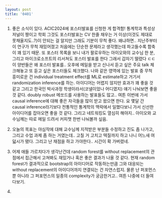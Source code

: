 ```yaml
---
layout: post
title: '0401'
---
```


1. 좋은 소식이 있다. ACIC2024에 포스터발표를 신청한 게 합격함! 통계학과 특성상 저널이 짱이고 학회 그것도 포스터발표는 CV 한줄 채우는 거 이상(이것도 제대로 못채울지도..?)이 안되는 걸 알지만 그래도 기분이 무척 좋다. 왜냐하면.. 지난주부터 이 연구가 무척 재밌어졌고 처음에는 단순한 문제라고 생각했는데 파고들수록 함축이 꽤 있기 때문. 또 포스터 목록을 보니 내가 팔로우하는 아이오와의 교수님 한 분, 그리고 마이크로소프트의 리서쳐도 포스터 발표를 한다 그래서 갑자기 떨렸다 ㄷㄷ 이 양반들은 왜 포스터 발표를.. 오후에 메일을 받고 신나서 듣고 싶은 주요 talk 체크해놓고 또 듣고 싶은 포스터들도 체크했다. 나와 같은 영역에 있는 발표 중 무척 흥미로운 건 individual treatment effect를 ML로 estimate하고 거기서 randomization inference를 하는. 아이디어는 어렵지 않지만 효과가 꽤 좋을 것 같고 그리고 한국인 박사과정 학생이라서(코넬이었나 어디였지) 얘기 나눠보면 좋을 것 같다. doubly robust 메쏘드를 사용하는 발표들도 많고.. 여튼 이번에 가서 causal inference에 대해 좋은 자극들을 많이 받고 왔으면 한다. 요 몇달 간 causal inference라기보다 전통적인 통계학의 맥락에서 일했다보니 가서 신선한 아이디어를 잡아오면 좋을 것 같다. 그리고 네트워킹도 열심히 해야지.. 아이오와 교수님께는 따로 메일 드려서 커피챗 한번 나눠볼까 싶음.

2. 오늘의 목표는 야심작에 대해 교수님께 지적받은 부분들 수정하고 진도 좀 나가고, 그리고 수업 과제 좀 하는 거였는데.. 고칠 거 고치고 텍질까지 하고 나니 어느새 여덟시가 됐다. 그리고 난 채점을 하고 가야한다.. 시간이 확 가버렸네.

3. 어제 애들 가르치다가 생각난건데 random forest를 without replacement의 관점에서 접근해서 고쳐봐도 재밌거나 혹은 좋은 결과가 나올 것 같다. 현재 random forest가 결과적으로 bootstrap의 아이디어로 작동하는만큼 그와 대응되는 without replacement의 아이디어까지 연결되는 건 자연스럽지. 물론 난 퍼포먼스뿐 아니라 그 퍼포먼스의 일종의 complexity가 궁금한거고.. 여튼 나중에 더 들여다보기.
4. 
